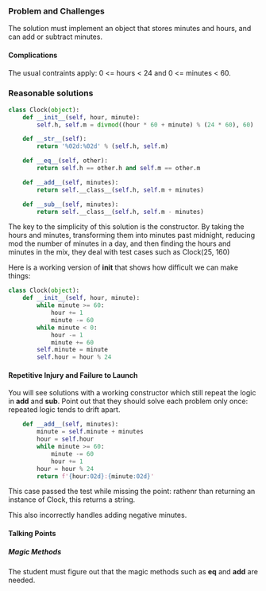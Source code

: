 ### Problem and Challenges

The solution must implement an object that stores
minutes and hours, and can add or subtract minutes.

#### Complications

The usual contraints apply: 0 <= hours < 24 and
0 <= minutes < 60.

### Reasonable solutions

```python
class Clock(object):
    def __init__(self, hour, minute):
        self.h, self.m = divmod((hour * 60 + minute) % (24 * 60), 60)

    def __str__(self):
        return '%02d:%02d' % (self.h, self.m)

    def __eq__(self, other):
        return self.h == other.h and self.m == other.m

    def __add__(self, minutes):
        return self.__class__(self.h, self.m + minutes)

    def __sub__(self, minutes):
        return self.__class__(self.h, self.m - minutes)
```

The key to the simplicity of this solution is the constructor.
By taking the hours and minutes, transforming them into minutes
past midnight, reducing mod the number of minutes in a day,
and then finding the hours and minutes in the mix, they
deal with test cases such as Clock(25, 160)

Here is a working version of __init__ that shows how 
difficult we can make things:

```python
class Clock(object):
    def __init__(self, hour, minute):
        while minute >= 60:
            hour += 1
            minute -= 60
        while minute < 0:
            hour -= 1
            minute += 60
        self.minute = minute
        self.hour = hour % 24
```

#### Repetitive Injury and Failure to Launch

You will see solutions with a working constructor
which still repeat the logic in __add__ and __sub__.
Point out that they should solve each problem only 
once: repeated logic tends to drift apart.

```python
    def __add__(self, minutes):
        minute = self.minute + minutes
        hour = self.hour
        while minute >= 60:
            minute -= 60
            hour += 1
        hour = hour % 24
        return f'{hour:02d}:{minute:02d}'
```

This case passed the test while missing the point:
rathenr than returning an instance of Clock,
this returns a string.

This also incorrectly handles adding negative minutes.

#### Talking Points

##### Magic Methods

The student must figure out that the magic methods such
as __eq__ and __add__ are needed.
